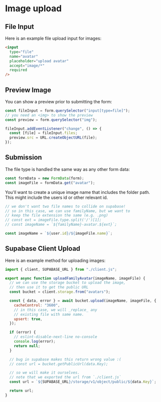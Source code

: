 # Image upload

## File Input

Here is an example file upload input for images:

```html
<input
  type="file"
  name="avatar"
  placeholder="upload avatar"
  accept="image/*"
  required
/>
```

## Preview Image

You can show a preview prior to submitting the form:

```js
const fileInput = form.querySelector("input[type=file]");
// you need an <img> to show the preview
const preview = form.querySelector("img");

fileInput.addEventListener("change", () => {
  const [file] = fileInput.files;
  preview.src = URL.createObjectURL(file);
});
```

## Submission

The file type is handled the same way as any other form data:

```js
const formData = new FormData(form);
const imageFile = formData.get("avatar");
```

You'll want to create a unique image name that includes the folder path. This might include the users id or other relevant id.

```js
// we don't want two file names to collide on supabase!
// so in this case, we can use familyName, but we want to
// keep the file extension the same (e.g. .png)
// const ext = imageFile.type.split('/')[1];
// const imageName = `${familyName}-avatar.${ext}`;

const imageName = `${user.id}/${imageFile.name}`;
```

## Supabase Client Upload

Here is an example method for uploading images:

```js
import { client, SUPABASE_URL } from "./client.js";

export async function uploadFamilyAvatar(imageName, imageFile) {
  // we can use the storage bucket to upload the image,
  // then use it to get the public URL
  const bucket = client.storage.from("avatars");

  const { data, error } = await bucket.upload(imageName, imageFile, {
    cacheControl: "3600",
    // in this case, we will _replace_ any
    // existing file with same name.
    upsert: true,
  });

  if (error) {
    // eslint-disable-next-line no-console
    console.log(error);
    return null;
  }

  // bug in supabase makes this return wrong value :(
  // const url = bucket.getPublicUrl(data.Key);

  // so we will make it ourselves.
  // note that we exported the url from `./client.js`
  const url = `${SUPABASE_URL}/storage/v1/object/public/${data.Key}`;

  return url;
}
```
